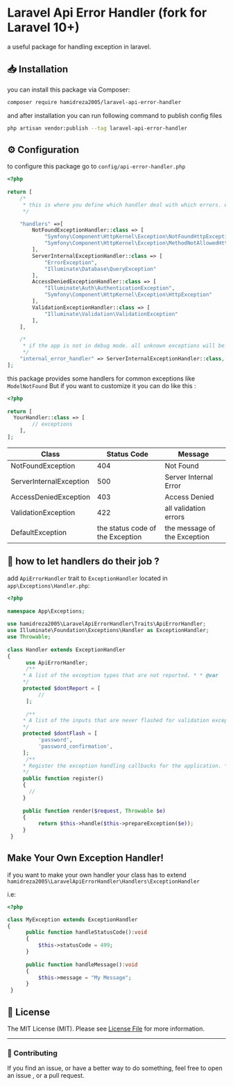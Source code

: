 # Laravel Api Error Handler (fork for Laravel 10+)
a useful package for handling exception in laravel. 
## :inbox_tray: Installation
you can install this package via Composer:
```bash
composer require hamidreza2005/laravel-api-error-handler
```
and after installation you can run following command to publish config files
```bash
php artisan vendor:publish --tag laravel-api-error-handler
```
## :gear: Configuration
to configure this package go to `config/api-error-handler.php`
```php
<?php  
  
return [  
    /*
     * this is where you define which handler deal with which errors. each handler can handle multiple errors
     */

    "handlers" =>[
        NotFoundExceptionHandler::class => [
            "Symfony\Component\HttpKernel\Exception\NotFoundHttpException",
            "Symfony\Component\HttpKernel\Exception\MethodNotAllowedHttpException"
        ],
        ServerInternalExceptionHandler::class => [
            "ErrorException",
            "Illuminate\Database\QueryException"
        ],
        AccessDeniedExceptionHandler::class => [
            "Illuminate\Auth\AuthenticationException",
            "Symfony\Component\HttpKernel\Exception\HttpException"
        ],
        ValidationExceptionHandler::class => [
            "Illuminate\Validation\ValidationException"
        ],
    ],

    /*
     * if the app is not in debug mode. all unknown exceptions will be handled by this.
     */
    "internal_error_handler" => ServerInternalExceptionHandler::class,
];
```
this package provides some handlers for common exceptions like `ModelNotFound` But if you want to customize it you can do like this :
```php
<?php  
  
return [  
  YourHandler::class => [
        // exceptions
    ],   
];
```
|Class| Status Code                      | Message                      |
|--|----------------------------------|------------------------------|
|NotFoundException  | 404                              | Not Found                    |
|ServerInternalException| 500                              | Server Internal Error        
|AccessDeniedException| 403                              | Access Denied                |
|ValidationException| 422                              | all validation errors        |
|DefaultException| the status code of the Exception | the message of the Exception |

## :rocket: how to let handlers do their job ?
add `ApiErrorHandler` trait to `ExceptionHandler` located in `app\Exceptions\Handler.php`:
```php
<?php  
  
namespace App\Exceptions;  
  
use hamidreza2005\LaravelApiErrorHandler\Traits\ApiErrorHandler;  
use Illuminate\Foundation\Exceptions\Handler as ExceptionHandler;  
use Throwable;  
  
class Handler extends ExceptionHandler  
{  
	  use ApiErrorHandler;  
	  /**  
	 * A list of the exception types that are not reported. * * @var 		array  
	 */  
	 protected $dontReport = [  
		  //  
	  ];  
  
	  /**  
	 * A list of the inputs that are never flashed for validation exceptions. * * @var array  
	 */  
	 protected $dontFlash = [  
		  'password',  
		  'password_confirmation',  
	 ];  
	  /**  
	 * Register the exception handling callbacks for the application. * * @return void  
	 */
	 public function register()  
	 {
	   //  
	 }  
  
	 public function render($request, Throwable $e)  
	 {
		  return $this->handle($this->prepareException($e));  
	 }
 }
```
## Make Your Own Exception Handler!
if you want to make your own handler your class has to extend `hamidreza2005\LaravelApiErrorHandler\Handlers\ExceptionHandler`

i.e:
```php
<?php  

class MyException extends ExceptionHandler  
{  
	  public function handleStatusCode():void  
	  {  
		  $this->statusCode = 499;  
	  }
	   
	  public function handleMessage():void  
	  {  
		  $this->message = "My Message";  
	  }
 }
```
 
## :scroll: License  
  
The MIT License (MIT). Please see [License File](LICENSE.md) for more information.  
  
--------------------  
  
### :raising_hand: Contributing  
If you find an issue, or have a better way to do something, feel free to open an issue , or a pull request.  
